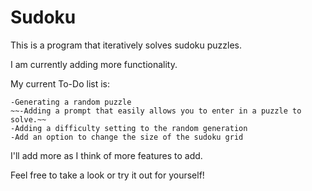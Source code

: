 # Sudoku

This is a program that iteratively solves sudoku puzzles.

I am currently adding more functionality.

My current To-Do list is:

    -Generating a random puzzle
    ~~-Adding a prompt that easily allows you to enter in a puzzle to solve.~~
    -Adding a difficulty setting to the random generation
    -Add an option to change the size of the sudoku grid
    
I'll add more as I think of more features to add.

Feel free to take a look or try it out for yourself!

